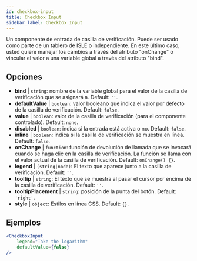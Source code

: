 ```yaml
---
id: checkbox-input
title: Checkbox Input
sidebar_label: Checkbox Input
---
```


Un componente de entrada de casilla de verificación. Puede ser usado como parte de un tablero de ISLE o independiente. En este último caso, usted quiere manejar los cambios a través del atributo "onChange" o vincular el valor a una variable global a través del atributo "bind".

## Opciones

* __bind__ | `string`: nombre de la variable global para el valor de la casilla de verificación que se asignará a. Default: `''`.
* __defaultValue__ | `boolean`: valor booleano que indica el valor por defecto de la casilla de verificación. Default: `false`.
* __value__ | `boolean`: valor de la casilla de verificación (para el componente controlado). Default: `none`.
* __disabled__ | `boolean`: indica si la entrada está activa o no. Default: `false`.
* __inline__ | `boolean`: indica si la casilla de verificación se muestra en línea. Default: `false`.
* __onChange__ | `function`: función de devolución de llamada que se invocará cuando se haga clic en la casilla de verificación. La función se llama con el valor actual de la casilla de verificación. Default: `onChange() {}`.
* __legend__ | `(string|node)`: El texto que aparece junto a la casilla de verificación. Default: `''`.
* __tooltip__ | `string`: El texto que se muestra al pasar el cursor por encima de la casilla de verificación. Default: `''`.
* __tooltipPlacement__ | `string`: posición de la punta del botón. Default: `'right'`.
* __style__ | `object`: Estilos en línea CSS. Default: `{}`.


## Ejemplos

```jsx live
<CheckboxInput
    legend="Take the logarithm"
    defaultValue={false}
/>
```

